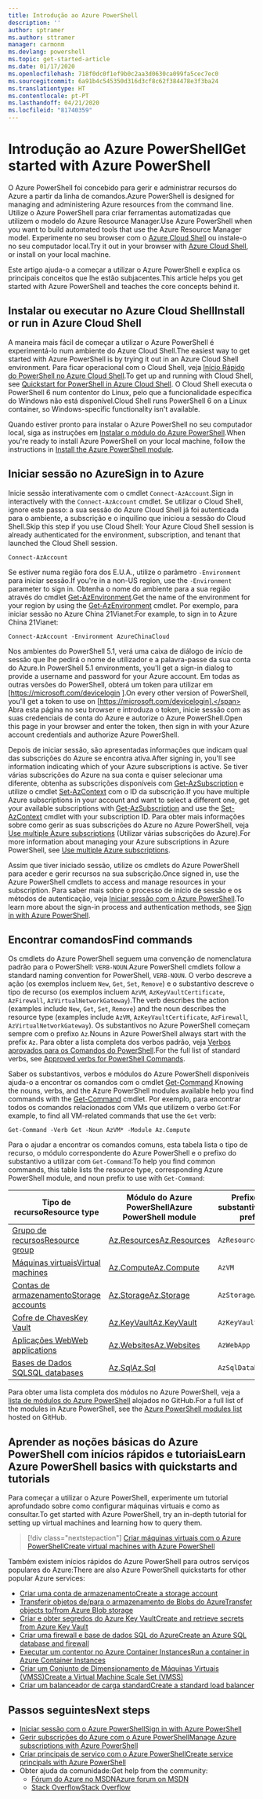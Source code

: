 ```yaml
---
title: Introdução ao Azure PowerShell
description: ''
author: sptramer
ms.author: sttramer
manager: carmonm
ms.devlang: powershell
ms.topic: get-started-article
ms.date: 01/17/2020
ms.openlocfilehash: 718f0dc0f1ef9b0c2aa3d0630ca099fa5cec7ec0
ms.sourcegitcommit: 6a91b4c545350d316d3cf8c62f384478e3f3ba24
ms.translationtype: HT
ms.contentlocale: pt-PT
ms.lasthandoff: 04/21/2020
ms.locfileid: "81740359"
---
```

# <a name="get-started-with-azure-powershell"></a><span data-ttu-id="12ebb-102">Introdução ao Azure PowerShell</span><span class="sxs-lookup"><span data-stu-id="12ebb-102">Get started with Azure PowerShell</span></span>

<span data-ttu-id="12ebb-103">O Azure PowerShell foi concebido para gerir e administrar recursos do Azure a partir da linha de comandos.</span><span class="sxs-lookup"><span data-stu-id="12ebb-103">Azure PowerShell is designed for managing and administering Azure resources from the command line.</span></span> <span data-ttu-id="12ebb-104">Utilize o Azure PowerShell para criar ferramentas automatizadas que utilizem o modelo do Azure Resource Manager.</span><span class="sxs-lookup"><span data-stu-id="12ebb-104">Use Azure PowerShell when you want to build automated tools that use the Azure Resource Manager model.</span></span>
<span data-ttu-id="12ebb-105">Experimente no seu browser com o [Azure Cloud Shell](/azure/cloud-shell/overview) ou instale-o no seu computador local.</span><span class="sxs-lookup"><span data-stu-id="12ebb-105">Try it out in your browser with [Azure Cloud Shell](/azure/cloud-shell/overview), or install on your local machine.</span></span>

<span data-ttu-id="12ebb-106">Este artigo ajuda-o a começar a utilizar o Azure PowerShell e explica os principais conceitos que lhe estão subjacentes.</span><span class="sxs-lookup"><span data-stu-id="12ebb-106">This article helps you get started with Azure PowerShell and teaches the core concepts behind it.</span></span>

## <a name="install-or-run-in-azure-cloud-shell"></a><span data-ttu-id="12ebb-107">Instalar ou executar no Azure Cloud Shell</span><span class="sxs-lookup"><span data-stu-id="12ebb-107">Install or run in Azure Cloud Shell</span></span>

<span data-ttu-id="12ebb-108">A maneira mais fácil de começar a utilizar o Azure PowerShell é experimentá-lo num ambiente do Azure Cloud Shell.</span><span class="sxs-lookup"><span data-stu-id="12ebb-108">The easiest way to get started with Azure PowerShell is by trying it out in an Azure Cloud Shell environment.</span></span>
<span data-ttu-id="12ebb-109">Para ficar operacional com o Cloud Shell, veja [Início Rápido do PowerShell no Azure Cloud Shell](/azure/cloud-shell/quickstart-powershell).</span><span class="sxs-lookup"><span data-stu-id="12ebb-109">To get up and running with Cloud Shell, see [Quickstart for PowerShell in Azure Cloud Shell](/azure/cloud-shell/quickstart-powershell).</span></span>
<span data-ttu-id="12ebb-110">O Cloud Shell executa o PowerShell 6 num contentor do Linux, pelo que a funcionalidade específica do Windows não está disponível.</span><span class="sxs-lookup"><span data-stu-id="12ebb-110">Cloud Shell runs PowerShell 6 on a Linux container, so Windows-specific functionality isn't available.</span></span>

<span data-ttu-id="12ebb-111">Quando estiver pronto para instalar o Azure PowerShell no seu computador local, siga as instruções em [Instalar o módulo do Azure PowerShell](install-az-ps.md).</span><span class="sxs-lookup"><span data-stu-id="12ebb-111">When you're ready to install Azure PowerShell on your local machine, follow the instructions in [Install the Azure PowerShell module](install-az-ps.md).</span></span>

## <a name="sign-in-to-azure"></a><span data-ttu-id="12ebb-112">Iniciar sessão no Azure</span><span class="sxs-lookup"><span data-stu-id="12ebb-112">Sign in to Azure</span></span>

<span data-ttu-id="12ebb-113">Inicie sessão interativamente com o cmdlet `Connect-AzAccount`.</span><span class="sxs-lookup"><span data-stu-id="12ebb-113">Sign in interactively with the `Connect-AzAccount` cmdlet.</span></span> <span data-ttu-id="12ebb-114">Se utilizar o Cloud Shell, ignore este passo: a sua sessão do Azure Cloud Shell já foi autenticada para o ambiente, a subscrição e o inquilino que iniciou a sessão do Cloud Shell.</span><span class="sxs-lookup"><span data-stu-id="12ebb-114">Skip this step if you use Cloud Shell: Your Azure Cloud Shell session is already authenticated for the environment, subscription, and tenant that launched the Cloud Shell session.</span></span>

```azurepowershell-interactive
Connect-AzAccount
```

<span data-ttu-id="12ebb-115">Se estiver numa região fora dos E.U.A., utilize o parâmetro `-Environment` para iniciar sessão.</span><span class="sxs-lookup"><span data-stu-id="12ebb-115">If you're in a non-US region, use the `-Environment` parameter to sign in.</span></span> <span data-ttu-id="12ebb-116">Obtenha o nome do ambiente para a sua região através do cmdlet [Get-AzEnvironment](/powershell/module/Az.Accounts/Get-AzEnvironment).</span><span class="sxs-lookup"><span data-stu-id="12ebb-116">Get the name of the environment for your region by using the [Get-AzEnvironment](/powershell/module/Az.Accounts/Get-AzEnvironment) cmdlet.</span></span> <span data-ttu-id="12ebb-117">Por exemplo, para iniciar sessão no Azure China 21Vianet:</span><span class="sxs-lookup"><span data-stu-id="12ebb-117">For example, to sign in to Azure China 21Vianet:</span></span>

```azurepowershell-interactive
Connect-AzAccount -Environment AzureChinaCloud
```

<span data-ttu-id="12ebb-118">Nos ambientes do PowerShell 5.1, verá uma caixa de diálogo de início de sessão que lhe pedirá o nome de utilizador e a palavra-passe da sua conta do Azure.</span><span class="sxs-lookup"><span data-stu-id="12ebb-118">In PowerShell 5.1 environments, you'll get a sign-in dialog to provide a username and password for your Azure account.</span></span> <span data-ttu-id="12ebb-119">Em todas as outras versões do PowerShell, obterá um token para utilizar em [https://microsoft.com/devicelogin ].</span><span class="sxs-lookup"><span data-stu-id="12ebb-119">On every other version of PowerShell, you'll get a token to use on [https://microsoft.com/devicelogin].</span></span>
<span data-ttu-id="12ebb-120">Abra esta página no seu browser e introduza o token, inicie sessão com as suas credenciais de conta do Azure e autorize o Azure PowerShell.</span><span class="sxs-lookup"><span data-stu-id="12ebb-120">Open this page in your browser and enter the token, then sign in with your Azure account credentials and authorize Azure PowerShell.</span></span>

<span data-ttu-id="12ebb-121">Depois de iniciar sessão, são apresentadas informações que indicam qual das subscrições do Azure se encontra ativa.</span><span class="sxs-lookup"><span data-stu-id="12ebb-121">After signing in, you'll see information indicating which of your Azure subscriptions is active.</span></span> <span data-ttu-id="12ebb-122">Se tiver várias subscrições do Azure na sua conta e quiser selecionar uma diferente, obtenha as subscrições disponíveis com [Get-AzSubscription](/powershell/module/az.accounts/get-azsubscription) e utilize o cmdlet [Set-AzContext](/powershell/module/az.accounts/set-azcontext) com o ID da subscrição.</span><span class="sxs-lookup"><span data-stu-id="12ebb-122">If you have multiple Azure subscriptions in your account and want to select a different one, get your available subscriptions with [Get-AzSubscription](/powershell/module/az.accounts/get-azsubscription) and use the [Set-AzContext](/powershell/module/az.accounts/set-azcontext) cmdlet with your subscription ID.</span></span>
<span data-ttu-id="12ebb-123">Para obter mais informações sobre como gerir as suas subscrições do Azure no Azure PowerShell, veja [Use multiple Azure subscriptions](manage-subscriptions-azureps.md) (Utilizar várias subscrições do Azure).</span><span class="sxs-lookup"><span data-stu-id="12ebb-123">For more information about managing your Azure subscriptions in Azure PowerShell, see [Use multiple Azure subscriptions](manage-subscriptions-azureps.md).</span></span>

<span data-ttu-id="12ebb-124">Assim que tiver iniciado sessão, utilize os cmdlets do Azure PowerShell para aceder e gerir recursos na sua subscrição.</span><span class="sxs-lookup"><span data-stu-id="12ebb-124">Once signed in, use the Azure PowerShell cmdlets to access and manage resources in your subscription.</span></span> <span data-ttu-id="12ebb-125">Para saber mais sobre o processo de início de sessão e os métodos de autenticação, veja [Iniciar sessão com o Azure PowerShell](authenticate-azureps.md).</span><span class="sxs-lookup"><span data-stu-id="12ebb-125">To learn more about the sign-in process and authentication methods, see [Sign in with Azure PowerShell](authenticate-azureps.md).</span></span>

## <a name="find-commands"></a><span data-ttu-id="12ebb-126">Encontrar comandos</span><span class="sxs-lookup"><span data-stu-id="12ebb-126">Find commands</span></span>

<span data-ttu-id="12ebb-127">Os cmdlets do Azure PowerShell seguem uma convenção de nomenclatura padrão para o PowerShell: `VERB-NOUN`.</span><span class="sxs-lookup"><span data-stu-id="12ebb-127">Azure PowerShell cmdlets follow a standard naming convention for PowerShell, `VERB-NOUN`.</span></span> <span data-ttu-id="12ebb-128">O verbo descreve a ação (os exemplos incluem `New`, `Get`, `Set`, `Remove`) e o substantivo descreve o tipo de recurso (os exemplos incluem `AzVM`, `AzKeyVaultCertificate`, `AzFirewall`, `AzVirtualNetworkGateway`).</span><span class="sxs-lookup"><span data-stu-id="12ebb-128">The verb describes the action (examples include `New`, `Get`, `Set`, `Remove`) and the noun describes the resource type (examples include `AzVM`, `AzKeyVaultCertificate`, `AzFirewall`, `AzVirtualNetworkGateway`).</span></span> <span data-ttu-id="12ebb-129">Os substantivos no Azure PowerShell começam sempre com o prefixo `Az`.</span><span class="sxs-lookup"><span data-stu-id="12ebb-129">Nouns in Azure PowerShell always start with the prefix `Az`.</span></span> <span data-ttu-id="12ebb-130">Para obter a lista completa dos verbos padrão, veja [Verbos aprovados para os Comandos do PowerShell](/powershell/scripting/developer/cmdlet/approved-verbs-for-windows-powershell-commands).</span><span class="sxs-lookup"><span data-stu-id="12ebb-130">For the full list of standard verbs, see [Approved verbs for PowerShell Commands](/powershell/scripting/developer/cmdlet/approved-verbs-for-windows-powershell-commands).</span></span>

<span data-ttu-id="12ebb-131">Saber os substantivos, verbos e módulos do Azure PowerShell disponíveis ajuda-o a encontrar os comandos com o cmdlet [Get-Command](/powershell/module/microsoft.powershell.core/get-command).</span><span class="sxs-lookup"><span data-stu-id="12ebb-131">Knowing the nouns, verbs, and the Azure PowerShell modules available help you find commands with the [Get-Command](/powershell/module/microsoft.powershell.core/get-command) cmdlet.</span></span> <span data-ttu-id="12ebb-132">Por exemplo, para encontrar todos os comandos relacionados com VMs que utilizem o verbo `Get`:</span><span class="sxs-lookup"><span data-stu-id="12ebb-132">For example, to find all VM-related commands that use the `Get` verb:</span></span>

```powershell-interactive
Get-Command -Verb Get -Noun AzVM* -Module Az.Compute
```

<span data-ttu-id="12ebb-133">Para o ajudar a encontrar os comandos comuns, esta tabela lista o tipo de recurso, o módulo correspondente do Azure PowerShell e o prefixo do substantivo a utilizar com `Get-Command`:</span><span class="sxs-lookup"><span data-stu-id="12ebb-133">To help you find common commands, this table lists the resource type, corresponding Azure PowerShell module, and noun prefix to use with `Get-Command`:</span></span>

| <span data-ttu-id="12ebb-134">Tipo de recurso</span><span class="sxs-lookup"><span data-stu-id="12ebb-134">Resource type</span></span> | <span data-ttu-id="12ebb-135">Módulo do Azure PowerShell</span><span class="sxs-lookup"><span data-stu-id="12ebb-135">Azure PowerShell module</span></span> | <span data-ttu-id="12ebb-136">Prefixo do substantivo</span><span class="sxs-lookup"><span data-stu-id="12ebb-136">Noun prefix</span></span> |
|---------------|-------------------------|----------------|
| [<span data-ttu-id="12ebb-137">Grupo de recursos</span><span class="sxs-lookup"><span data-stu-id="12ebb-137">Resource group</span></span>](/azure/azure-resource-manager/resource-group-overview) | [<span data-ttu-id="12ebb-138">Az.Resources</span><span class="sxs-lookup"><span data-stu-id="12ebb-138">Az.Resources</span></span>](/powershell/module/az.resources#resources) | `AzResourceGroup` |
| [<span data-ttu-id="12ebb-139">Máquinas virtuais</span><span class="sxs-lookup"><span data-stu-id="12ebb-139">Virtual machines</span></span>](/azure/virtual-machines) | [<span data-ttu-id="12ebb-140">Az.Compute</span><span class="sxs-lookup"><span data-stu-id="12ebb-140">Az.Compute</span></span>](/powershell/module/az.compute#virtual_machines) | `AzVM` |
| [<span data-ttu-id="12ebb-141">Contas de armazenamento</span><span class="sxs-lookup"><span data-stu-id="12ebb-141">Storage accounts</span></span>](/azure/storage/common/storage-introduction) | [<span data-ttu-id="12ebb-142">Az.Storage</span><span class="sxs-lookup"><span data-stu-id="12ebb-142">Az.Storage</span></span>](/powershell/module/az.storage/) | `AzStorageAccount` |
| [<span data-ttu-id="12ebb-143">Cofre de Chaves</span><span class="sxs-lookup"><span data-stu-id="12ebb-143">Key Vault</span></span>](/azure/key-vault/key-vault-whatis) | [<span data-ttu-id="12ebb-144">Az.KeyVault</span><span class="sxs-lookup"><span data-stu-id="12ebb-144">Az.KeyVault</span></span>](/powershell/module/az.keyvault) | `AzKeyVault` |
| [<span data-ttu-id="12ebb-145">Aplicações Web</span><span class="sxs-lookup"><span data-stu-id="12ebb-145">Web applications</span></span>](/azure/app-service) | [<span data-ttu-id="12ebb-146">Az.Websites</span><span class="sxs-lookup"><span data-stu-id="12ebb-146">Az.Websites</span></span>](/powershell/module/az.websites) | `AzWebApp` |
| [<span data-ttu-id="12ebb-147">Bases de Dados SQL</span><span class="sxs-lookup"><span data-stu-id="12ebb-147">SQL databases</span></span>](/azure/sql-database) | [<span data-ttu-id="12ebb-148">Az.Sql</span><span class="sxs-lookup"><span data-stu-id="12ebb-148">Az.Sql</span></span>](/powershell/module/az.sql) | `AzSqlDatabase` |

<span data-ttu-id="12ebb-149">Para obter uma lista completa dos módulos no Azure PowerShell, veja a [lista de módulos do Azure PowerShell](https://github.com/Azure/azure-powershell/blob/master/documentation/azure-powershell-modules.md) alojados no GitHub.</span><span class="sxs-lookup"><span data-stu-id="12ebb-149">For a full list of the modules in Azure PowerShell, see the [Azure PowerShell modules list](https://github.com/Azure/azure-powershell/blob/master/documentation/azure-powershell-modules.md) hosted on GitHub.</span></span>

## <a name="learn-azure-powershell-basics-with-quickstarts-and-tutorials"></a><span data-ttu-id="12ebb-150">Aprender as noções básicas do Azure PowerShell com inícios rápidos e tutoriais</span><span class="sxs-lookup"><span data-stu-id="12ebb-150">Learn Azure PowerShell basics with quickstarts and tutorials</span></span>

<span data-ttu-id="12ebb-151">Para começar a utilizar o Azure PowerShell, experimente um tutorial aprofundado sobre como configurar máquinas virtuais e como as consultar.</span><span class="sxs-lookup"><span data-stu-id="12ebb-151">To get started with Azure PowerShell, try an in-depth tutorial for setting up virtual machines and learning how to query them.</span></span>

> [!div class="nextstepaction"]
> [<span data-ttu-id="12ebb-152">Criar máquinas virtuais com o Azure PowerShell</span><span class="sxs-lookup"><span data-stu-id="12ebb-152">Create virtual machines with Azure PowerShell</span></span>](azureps-vm-tutorial.yml)

<span data-ttu-id="12ebb-153">Também existem inícios rápidos do Azure PowerShell para outros serviços populares do Azure:</span><span class="sxs-lookup"><span data-stu-id="12ebb-153">There are also Azure PowerShell quickstarts for other popular Azure services:</span></span>

* [<span data-ttu-id="12ebb-154">Criar uma conta de armazenamento</span><span class="sxs-lookup"><span data-stu-id="12ebb-154">Create a storage account</span></span>](/azure/storage/common/storage-quickstart-create-account?tabs=azure-powershell)
* [<span data-ttu-id="12ebb-155">Transferir objetos de/para o armazenamento de Blobs do Azure</span><span class="sxs-lookup"><span data-stu-id="12ebb-155">Transfer objects to/from Azure Blob storage</span></span>](/azure/storage/blobs/storage-quickstart-blobs-powershell)
* [<span data-ttu-id="12ebb-156">Criar e obter segredos do Azure Key Vault</span><span class="sxs-lookup"><span data-stu-id="12ebb-156">Create and retrieve secrets from Azure Key Vault</span></span>](/azure/key-vault/quick-create-powershell)
* [<span data-ttu-id="12ebb-157">Criar uma firewall e base de dados SQL do Azure</span><span class="sxs-lookup"><span data-stu-id="12ebb-157">Create an Azure SQL database and firewall</span></span>](/azure/sql-database/scripts/sql-database-create-and-configure-database-powershell)
* [<span data-ttu-id="12ebb-158">Executar um contentor no Azure Container Instances</span><span class="sxs-lookup"><span data-stu-id="12ebb-158">Run a container in Azure Container Instances</span></span>](/azure/container-instances/container-instances-quickstart-powershell)
* [<span data-ttu-id="12ebb-159">Criar um Conjunto de Dimensionamento de Máquinas Virtuais (VMSS)</span><span class="sxs-lookup"><span data-stu-id="12ebb-159">Create a Virtual Machine Scale Set (VMSS)</span></span>](/azure/virtual-machine-scale-sets/quick-create-powershell)
* [<span data-ttu-id="12ebb-160">Criar um balanceador de carga standard</span><span class="sxs-lookup"><span data-stu-id="12ebb-160">Create a standard load balancer</span></span>](/azure/load-balancer/quickstart-create-standard-load-balancer-powershell)

## <a name="next-steps"></a><span data-ttu-id="12ebb-161">Passos seguintes</span><span class="sxs-lookup"><span data-stu-id="12ebb-161">Next steps</span></span>

* [<span data-ttu-id="12ebb-162">Iniciar sessão com o Azure PowerShell</span><span class="sxs-lookup"><span data-stu-id="12ebb-162">Sign in with Azure PowerShell</span></span>](authenticate-azureps.md)
* [<span data-ttu-id="12ebb-163">Gerir subscrições do Azure com o Azure PowerShell</span><span class="sxs-lookup"><span data-stu-id="12ebb-163">Manage Azure subscriptions with Azure PowerShell</span></span>](manage-subscriptions-azureps.md)
* [<span data-ttu-id="12ebb-164">Criar principais de serviço com o Azure PowerShell</span><span class="sxs-lookup"><span data-stu-id="12ebb-164">Create service principals with Azure PowerShell</span></span>](create-azure-service-principal-azureps.md)
* <span data-ttu-id="12ebb-165">Obter ajuda da comunidade:</span><span class="sxs-lookup"><span data-stu-id="12ebb-165">Get help from the community:</span></span>
  * [<span data-ttu-id="12ebb-166">Fórum do Azure no MSDN</span><span class="sxs-lookup"><span data-stu-id="12ebb-166">Azure forum on MSDN</span></span>](https://go.microsoft.com/fwlink/p/?LinkId=320212)
  * [<span data-ttu-id="12ebb-167">Stack Overflow</span><span class="sxs-lookup"><span data-stu-id="12ebb-167">Stack Overflow</span></span>](https://go.microsoft.com/fwlink/?LinkId=320213)

